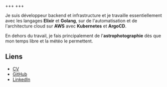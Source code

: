 +++
+++

Je suis développeur backend et infrastructure et je travaille essentiellement avec les langages **Elixir** et **Golang**, sur de l'automatisation et de l'architecture cloud sur **AWS** avec **Kubernetes** et **ArgoCD**.

En dehors du travail, je fais principalement de l'**astrophotographie** dès que mon temps libre et la météo le permettent.

## Liens
- [CV](/resume.pdf)
- [GitHub](https://github.com/adriffaud)
- [LinkedIn](https://linkedin.com/in/adrien-driffaud/)

